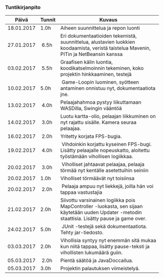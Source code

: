 ### Tuntikirjanpito
Päivä | Tunnit | Kuvaus
--------------- | ----- | ------
18.01.2017 | 1.0h | Aiheen suunnittelua ja repon luonti
27.01.2017 | 6.5h | Eri dokumentaatioiden tekemistä, suunnittelua, alustavien luokkien koodaamista, veristä taistelua Mavenin, PITin ja NetBeansin kanssa
03.02.2017 | 5.5h | Graafisen kälin luontia, koodikatselmoinnin tekeminen, koko projektin hinkkaaminen, testejä
10.02.2017 | 5.0h | Game-Loopin luominen, syötteen antaminen onnistuu nyt, dokumentaatiota jne.
13.02.2017 | 4.0h | Pelaajahahmoa pystyy liikuttamaan WASDilla, Swingin vääntöä
14.02.2017 | 3.0h | Luotu kartta-olio, pelaajan liikkuminen on nyt rajattu sisälle. Kamera seuraa pelaajaa.
16.02.2017 | 2.0h | Yritetty korjata FPS-bugia.
19.02.2017 | 4.0h | Vihdoinkin korjattu kyseinen FPS-bugi. Lisätty pelaajalle nopeuskatto, aloitettu työstämään vihollisen logiikkaa.
20.02.2017 | 3.0h | Viholliset jahtaavat pelaajaa, pelaaja törmää nyt kentälle asetettuihin seiniin
20.02.2017 | 1.0h | Viholliset törmäävät nyt toisiinsa
20.02.2017 | 2.0h | Pelaaja ampuu nyt liekkejä, joilla hän voi tappaa vastustajia
21.02.2017 | 2.0h | Siivottu varsinainen logiikka pois MapController -luokasta, sen sijaan käytetään uuden Updater -metodin staattisia. Lisätty pause ja game over.
24.02.2017 | 5.0h | JUnit -testejä sekä dokumentaatiota. Tehty jar-tiedosto.
03.03.2017 | 2.0h | Vihollisia syntyy nyt enemmän sitä mukaa kun niitä tappaa, lisätty pause-teksti ja vihollisten lukumäärä guiin.
05.03.2017 | 2.0h | Pientä säätöä ja JavaDoccailua.
05.03.2017 | 3.0h | Projektin palautuksen viimeistelyä.

